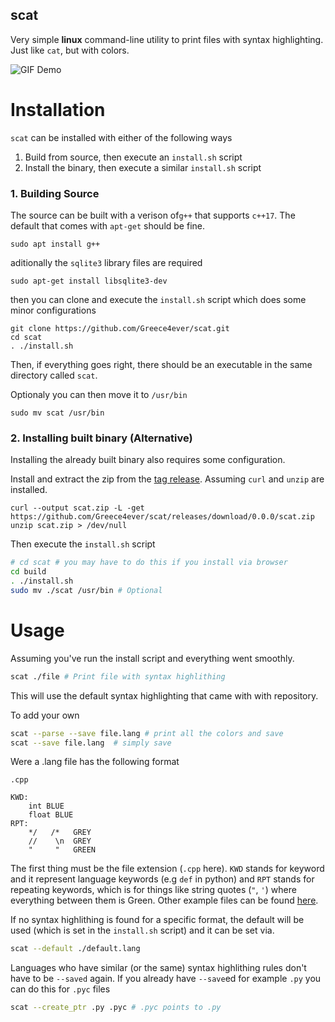## scat

Very simple **linux** command-line utility to print files with syntax highlighting. Just like `cat`, but with colors.

![GIF Demo](https://i.imgur.com/5fHVYNt.gif)

# Installation
`scat` can be installed with either of the following ways
1) Build from source, then execute an `install.sh` script
2) Install the binary, then execute a similar `install.sh` script

### 1. Building Source
The source can be built with a verison of`g++` that supports `c++17`. The default that comes 
with `apt-get` should be fine.

```
sudo apt install g++
```
aditionally the `sqlite3` library files are required
```
sudo apt-get install libsqlite3-dev
```
then you can clone and execute the `install.sh` script which does some minor configurations

```
git clone https://github.com/Greece4ever/scat.git
cd scat
. ./install.sh
```
Then, if everything goes right, there should be an executable in the same directory called `scat`.

Optionaly you can then move it to `/usr/bin`
```
sudo mv scat /usr/bin
```
### 2. Installing built binary (Alternative)

Installing the already built binary also requires some configuration.

Install and extract the zip from the [tag release](https://github.com/Greece4ever/scat/releases/download/0.0.0/scat.zip). Assuming `curl` and `unzip` are installed.
```
curl --output scat.zip -L -get https://github.com/Greece4ever/scat/releases/download/0.0.0/scat.zip
unzip scat.zip > /dev/null
```
Then execute the `install.sh` script
```sh
# cd scat # you may have to do this if you install via browser
cd build 
. ./install.sh
sudo mv ./scat /usr/bin # Optional
```
# Usage
Assuming you've run the install script and everything went smoothly.
```sh
scat ./file # Print file with syntax highlithing
```
This will use the default syntax highlighting that came with with repository.

To add your own
```sh
scat --parse --save file.lang # print all the colors and save
scat --save file.lang  # simply save
```

Were a .lang file has the following format

```
.cpp

KWD:
    int BLUE
    float BLUE
RPT:
    */   /*   GREY
    //    \n  GREY
    "     "   GREEN
```
The first thing must be the file extension (`.cpp` here). `KWD` stands for keyword and it represent language keywords (e.g `def` in python) and `RPT` stands for repeating keywords, which is for things like string quotes (`"`, `'`) where everything between them is Green. Other example files can be found [here](https://github.com/Greece4ever/scat/tree/master/langs).

If no syntax highlithing is found for a specific format, the default will be used (which is set in the `install.sh` script) and it can be set via.
```sh
scat --default ./default.lang
```
Languages who have similar (or the same) syntax highlithing rules don't have to be `--saved` again. If you already have `--save`ed for example `.py` you can do this for `.pyc` files

```sh
scat --create_ptr .py .pyc # .pyc points to .py
```